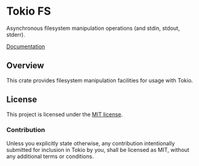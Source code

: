 # Tokio FS

Asynchronous filesystem manipulation operations (and stdin, stdout, stderr).

[Documentation](https://docs.rs/tokio-fs/0.1.6/tokio_fs)

## Overview

This crate provides filesystem manipulation facilities for usage with Tokio.

## License

This project is licensed under the [MIT license](LICENSE).

### Contribution

Unless you explicitly state otherwise, any contribution intentionally submitted
for inclusion in Tokio by you, shall be licensed as MIT, without any additional
terms or conditions.
